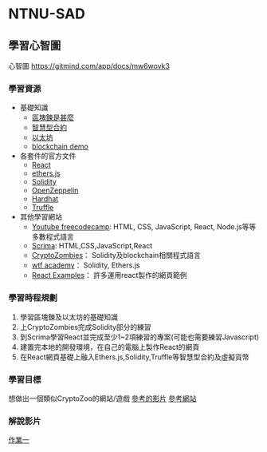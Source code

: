# NTNU-SAD
## 學習心智圖
心智圖 https://gitmind.com/app/docs/mw6wovk3  
### 學習資源
- 基礎知識
  - [區塊鍊是甚麼](https://youtu.be/K8AvTDdhdog)
  - [智慧型合約](https://rich01.com/what-is-smart-contract/)  
  - [以太坊](https://ethereum.org/en/learn/)
  - [blockchain demo](https://andersbrownworth.com/blockchain/)
- 各套件的官方文件
  - [React](https://zh-hant.reactjs.org/docs/getting-started.html)
  - [ethers.js](https://docs.ethers.org/v5/)
  - [Solidity](https://docs.soliditylang.org/en/v0.8.19/)
  - [OpenZeppelin](https://docs.openzeppelin.com/)
  - [Hardhat](https://hardhat.org/tutorial)
  - [Truffle](https://trufflesuite.com/docs/)
- 其他學習網站
  - [Youtube freecodecamp](https://www.youtube.com/@freecodecamp): HTML, CSS, JavaScript, React, Node.js等等多數程式語言
  - [Scrima](https://scrimba.com/): HTML,CSS,JavaScript,React
  - [CryptoZombies](https://cryptozombies.io/)： Solidity及blockchain相關程式語言
  - [wtf academy](https://wtf.academy/)： Solidity, Ethers.js
  - [React Examples](https://reactjsexample.com/)： 許多運用react製作的網頁範例
### 學習時程規劃
1. 學習區塊鍊及以太坊的基礎知識
2. 上CryptoZombies完成Solidity部分的練習
3. 到Scrima學習React並完成至少1~2項練習的專案\(可能也需要練習Javascript\)
4. 建置完本地的開發環境，在自己的電腦上製作React的網頁
5. 在React網頁基礎上融入Ethers.js,Solidity,Truffle等智慧型合約及虛擬貨幣
### 學習目標
想做出一個類似CryptoZoo的網站/遊戲
[參考的影片](https://youtu.be/exbxjXAqQ5Y)  [參考網站](https://realzoo.itsyipy.com/)
### 解說影片
[作業一](https://youtu.be/5PNDaXPBg7Y)
